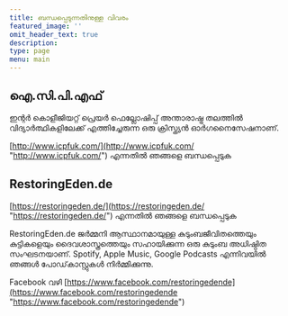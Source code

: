 ```yaml
---
title: ബന്ധപ്പെടുന്നതിനുള്ള വിവരം
featured_image: ''
omit_header_text: true
description: 
type: page
menu: main
---
```


## ഐ.സി.പി.എഫ്

ഇന്റർ കൊളീജിയറ്റ് പ്രെയർ ഫെല്ലോഷിപ്പ് അന്താരാഷ്ട്ര തലത്തിൽ വിദ്യാർത്ഥികളിലേക്ക് എത്തിച്ചേരുന്ന ഒരു ക്രിസ്ത്യൻ ഓർഗനൈസേഷനാണ്.

[http://www.icpfuk.com/](http://www.icpfuk.com/ "http://www.icpfuk.com/") എന്നതിൽ ഞങ്ങളെ ബന്ധപ്പെടുക

## RestoringEden.de

[https://restoringeden.de/](https://restoringeden.de/ "https://restoringeden.de/") എന്നതിൽ ഞങ്ങളെ ബന്ധപ്പെടുക

RestoringEden.de ജർമ്മനി ആസ്ഥാനമായുള്ള കുടുംബജീവിതത്തെയും കുട്ടികളെയും ദൈവശാസ്ത്രത്തെയും സഹായിക്കുന്ന ഒരു കുടുംബ അധിഷ്ഠിത സംഘടനയാണ്. Spotify, Apple Music, Google Podcasts എന്നിവയിൽ ഞങ്ങൾ പോഡ്‌കാസ്റ്റുകൾ നിർമ്മിക്കുന്നു.

Facebook വഴി [https://www.facebook.com/restoringedende](https://www.facebook.com/restoringedende "https://www.facebook.com/restoringedende")